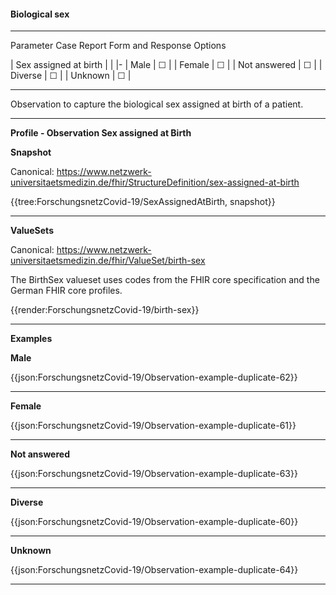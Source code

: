 #### Biological sex

---

Parameter Case Report Form and Response Options 

| Sex assigned at birth |  | 
|-
| Male | &#9744; |
| Female | &#9744; |
| Not answered | &#9744; | 
| Diverse | &#9744; | 
| Unknown | &#9744; |

---

Observation to capture the biological sex assigned at birth of a patient.

---

**Profile - Observation Sex assigned at Birth**

**Snapshot**

Canonical: https://www.netzwerk-universitaetsmedizin.de/fhir/StructureDefinition/sex-assigned-at-birth

{{tree:ForschungsnetzCovid-19/SexAssignedAtBirth, snapshot}}

---

**ValueSets**

Canonical: https://www.netzwerk-universitaetsmedizin.de/fhir/ValueSet/birth-sex

The BirthSex valueset uses codes from the FHIR core specification and the German FHIR core profiles.

{{render:ForschungsnetzCovid-19/birth-sex}}

---

**Examples**

**Male**

{{json:ForschungsnetzCovid-19/Observation-example-duplicate-62}}

---

**Female**

{{json:ForschungsnetzCovid-19/Observation-example-duplicate-61}}

---

**Not answered**

{{json:ForschungsnetzCovid-19/Observation-example-duplicate-63}}

---

**Diverse**

{{json:ForschungsnetzCovid-19/Observation-example-duplicate-60}}

---

**Unknown**

{{json:ForschungsnetzCovid-19/Observation-example-duplicate-64}}

---